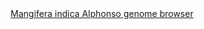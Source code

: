 <div id="Mangifera_indica_Alphonso_genome_browser" align="center">
  <a href="https://ink-blot.github.io/?sessionURL=blob:zZVtj6o4FID_yqafdhNEQBDwm2.jo6JzfdebG1OgQLVQpAWVyfz37XjHe7PZyc7MZl8mIQTKKeecPk_hERQoY5gmoAE0WTVkA0iARfQ0g3FK0BjGiIFGAAlDEshQgDKUeAg0HkEAGYeL6UhMjDhPWaNa9WFQCVFCY.wxmdVkmFYYzXmERGhFk2EMS5rAE5M9GotgDquQpBFNGK1Cz0OMVZRqipJwd4LidHu2u74S7eKccHzNuhNFiMJ8OYCiWpz46PxGIe_JHJr92sHR0q1x_pJYXXXBN5cZpHduq1x6q_3kNDq2p_7DejjoBQzPC9TRid2McF25j_vjMM_Samtwz4ywaQYTbvVmztD0Q1Uhq82eFPtOVFqni_XQ6xsP1Cl6HWPd7vaPdHEJg1GTBP2wSUVDGDxJgFAvF8sOvChTzYYhKZYu6YZdeb4yJNuwRdsZxaDx9ZsEeAa9g4j..gj4JRVsAEPH_IpJAjTzUQYaFVtRTNW2NUM3dcW21SfpEeQZ.YfhxTARNPAO.ZjvfMplRjMuOIVBUJPDUtQTYHJlJxK_HfyJyGrTUXt8mk9bC.6VM0y0RT6ZFauakjV15XyO1I4dxyQ_T1Aytry7NtFWRnvjJNvtdOV6YUvmLhYdvbv1gGYx5CL0eUjcv5CFSUI55M_7VQIRwmEkYkxFAh4lVHAGWej.qki_iEM1lN9EUIEZdjHB_LISKekJNGqaUdfVH2rU_h0Vfuze2XRqaZZqW7WduhP4ufiE.DuWpEwW3ciFF_zJjA_P_USi3F9K1V3P18XcsUvnsHdoD22XeRp62r7lxFNd6e33xRkO8vSyDL16S61vkBsF7ul4iruH2h9F.fgq3rwRIz.1KWCGYcJf1UE1bVP7C4FeNNH_F02ewZK_Lcprsz.RKuOuy7dzQnR92Fp1O32dNP0YDUod4XrbPaqLIW0uBm7ibn2mZUV7xuaMLjcjEg46gwW2P6TKqyv5cVlUXambb9ti_Ie2yC6M36HFS9gn4q9sFGuseVGNQD5EZb4.jg7d5caePHxZ086.7Fn2BDoE9prJROMb9Zgu7kb9UJn75_U0Ks.io7f439bmBvr77e1nQnCYxOiK.oVb_enb0.8-">Mangifera indica Alphonso genome browser</a>
</div>
